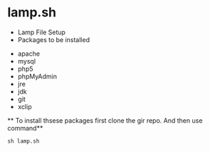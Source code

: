 # lamp.sh
* Lamp File Setup
* Packages to be installed

- apache
- mysql
- php5
- phpMyAdmin
- jre
- jdk
- git
- xclip



** To install thsese packages first clone the gir repo. And then use command** 
```ssh
sh lamp.sh
```
